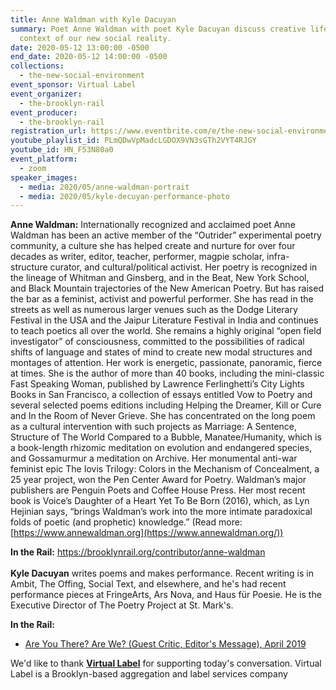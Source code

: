```yaml
---
title: Anne Waldman with Kyle Dacuyan
summary: Poet Anne Waldman with poet Kyle Dacuyan discuss creative life in the
  context of our new social reality.
date: 2020-05-12 13:00:00 -0500
end_date: 2020-05-12 14:00:00 -0500
collections:
  - the-new-social-environment
event_sponsor: Virtual Label
event_organizer:
  - the-brooklyn-rail
event_producer:
  - the-brooklyn-rail
registration_url: https://www.eventbrite.com/e/the-new-social-environment-41-anne-waldman-tickets-104544521478
youtube_playlist_id: PLmQDwVpMadcLGDOX9VN3sGTh2VYT4RJGY
youtube_id: HN_F53N80a0
event_platform:
  - zoom
speaker_images:
  - media: 2020/05/anne-waldman-portrait
  - media: 2020/05/kyle-decuyan-performance-photo
---
```

**Anne Waldman:**  Internationally recognized and acclaimed poet Anne Waldman has been an active member of the “Outrider” experimental poetry community, a culture she has helped create and nurture for over four decades as writer, editor, teacher, performer, magpie scholar, infra-structure curator, and cultural/political activist. Her poetry is recognized in the lineage of Whitman and Ginsberg, and in the Beat, New York School, and Black Mountain trajectories of the New American Poetry. But has raised the bar as a feminist, activist and powerful performer. She has read in the streets as well as numerous larger venues such as the Dodge Literary Festival in the USA and the Jaipur Literature Festival in India and continues to teach poetics all over the world. She remains a highly original “open field investigator” of consciousness, committed to the possibilities of radical shifts of language and states of mind to create new modal structures and montages of attention. Her work is energetic, passionate, panoramic, fierce at times. She is the author of more than 40 books, including the mini-classic Fast Speaking Woman, published by Lawrence Ferlinghetti’s City Lights Books in San Francisco, a collection of essays entitled Vow to Poetry and several selected poems editions including Helping the Dreamer, Kill or Cure and In the Room of Never Grieve. She has concentrated on the long poem as a cultural intervention with such projects as Marriage: A Sentence, Structure of The World Compared to a Bubble, Manatee/Humanity, which is a book-length rhizomic meditation on evolution and endangered species, and Gossamurmur a meditation on Archive. Her monumental anti-war feminist epic The Iovis Trilogy: Colors in the Mechanism of Concealment, a 25 year project, won the Pen Center Award for Poetry. Waldman’s major publishers are Penguin Poets and Coffee House Press. Her most recent book is Voice’s Daughter of a Heart Yet To Be Born (2016), which, as Lyn Hejinian says, “brings Waldman’s work into the more intimate paradoxical folds of poetic (and prophetic) knowledge.” (Read more:  [https://www.annewaldman.org](https://www.annewaldman.org/))

**In the Rail:**  <https://brooklynrail.org/contributor/anne-waldman>\
\
**Kyle Dacuyan** writes poems and makes performance. Recent writing is in Ambit, The Offing, Social Text, and elsewhere, and he's had recent performance pieces at FringeArts, Ars Nova, and Haus für Poesie. He is the Executive Director of The Poetry Project at St. Mark's.

**In the Rail:**

* [Are You There? Are We? (Guest Critic, Editor's Message), April 2019](https://brooklynrail.org/2019/04/editorsmessage/Are-You-There-Are-We)

We'd like to thank  **[Virtual Label](https://virtuallabel.biz/)**  for supporting today's conversation. Virtual Label is a Brooklyn-based aggregation and label services company
